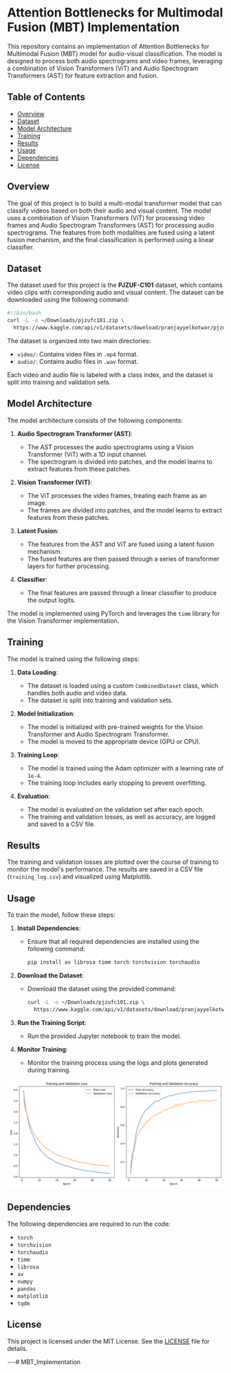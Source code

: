 # Attention Bottlenecks for Multimodal Fusion (MBT) Implementation

This repository contains an implementation of Attention Bottlenecks for Multimodal Fusion (MBT) model for audio-visual classification. The model is designed to process both audio spectrograms and video frames, leveraging a combination of Vision Transformers (ViT) and Audio Spectrogram Transformers (AST) for feature extraction and fusion.

## Table of Contents
- [Overview](#overview)
- [Dataset](#dataset)
- [Model Architecture](#model-architecture)
- [Training](#training)
- [Results](#results)
- [Usage](#usage)
- [Dependencies](#dependencies)
- [License](#license)

## Overview

The goal of this project is to build a multi-modal transformer model that can classify videos based on both their audio and visual content. The model uses a combination of Vision Transformers (ViT) for processing video frames and Audio Spectrogram Transformers (AST) for processing audio spectrograms. The features from both modalities are fused using a latent fusion mechanism, and the final classification is performed using a linear classifier.

## Dataset

The dataset used for this project is the **PJZUF-C101** dataset, which contains video clips with corresponding audio and visual content. The dataset can be downloaded using the following command:

```bash
#!/bin/bash
curl -L -o ~/Downloads/pjzufc101.zip \
  https://www.kaggle.com/api/v1/datasets/download/pranjayyelkotwar/pjzufc101
```

The dataset is organized into two main directories:
- `video/`: Contains video files in `.mp4` format.
- `audio/`: Contains audio files in `.wav` format.

Each video and audio file is labeled with a class index, and the dataset is split into training and validation sets.

## Model Architecture

The model architecture consists of the following components:

1. **Audio Spectrogram Transformer (AST)**:
   - The AST processes the audio spectrograms using a Vision Transformer (ViT) with a 1D input channel.
   - The spectrogram is divided into patches, and the model learns to extract features from these patches.

2. **Vision Transformer (ViT)**:
   - The ViT processes the video frames, treating each frame as an image.
   - The frames are divided into patches, and the model learns to extract features from these patches.

3. **Latent Fusion**:
   - The features from the AST and ViT are fused using a latent fusion mechanism.
   - The fused features are then passed through a series of transformer layers for further processing.

4. **Classifier**:
   - The final features are passed through a linear classifier to produce the output logits.

The model is implemented using PyTorch and leverages the `timm` library for the Vision Transformer implementation.

## Training

The model is trained using the following steps:

1. **Data Loading**:
   - The dataset is loaded using a custom `CombinedDataset` class, which handles both audio and video data.
   - The dataset is split into training and validation sets.

2. **Model Initialization**:
   - The model is initialized with pre-trained weights for the Vision Transformer and Audio Spectrogram Transformer.
   - The model is moved to the appropriate device (GPU or CPU).

3. **Training Loop**:
   - The model is trained using the Adam optimizer with a learning rate of `1e-4`.
   - The training loop includes early stopping to prevent overfitting.

4. **Evaluation**:
   - The model is evaluated on the validation set after each epoch.
   - The training and validation losses, as well as accuracy, are logged and saved to a CSV file.

## Results

The training and validation losses are plotted over the course of training to monitor the model's performance. The results are saved in a CSV file (`training_log.csv`) and visualized using Matplotlib.

## Usage

To train the model, follow these steps:

1. **Install Dependencies**:
   - Ensure that all required dependencies are installed using the following command:
     ```bash
     pip install av librosa timm torch torchvision torchaudio
     ```

2. **Download the Dataset**:
   - Download the dataset using the provided command:
     ```bash
     curl -L -o ~/Downloads/pjzufc101.zip \
       https://www.kaggle.com/api/v1/datasets/download/pranjayyelkotwar/pjzufc101
     ```

3. **Run the Training Script**:
   - Run the provided Jupyter notebook to train the model.

4. **Monitor Training**:
   - Monitor the training process using the logs and plots generated during training.

![Training Metrics](plot.png)

## Dependencies

The following dependencies are required to run the code:

- `torch`
- `torchvision`
- `torchaudio`
- `timm`
- `librosa`
- `av`
- `numpy`
- `pandas`
- `matplotlib`
- `tqdm`

## License

This project is licensed under the MIT License. See the [LICENSE](LICENSE) file for details.

---# MBT_Implementation
